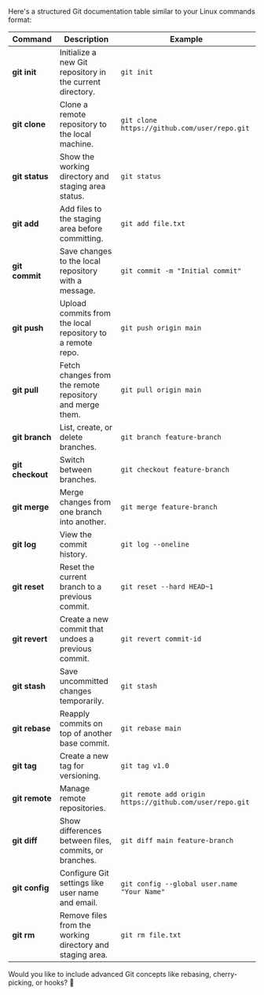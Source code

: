 Here's a structured Git documentation table similar to your Linux commands format:  

| **Command** | **Description** | **Example** |  
|------------|----------------|------------|  
| **git init** | Initialize a new Git repository in the current directory. | `git init` |  
| **git clone** | Clone a remote repository to the local machine. | `git clone https://github.com/user/repo.git` |  
| **git status** | Show the working directory and staging area status. | `git status` |  
| **git add** | Add files to the staging area before committing. | `git add file.txt` |  
| **git commit** | Save changes to the local repository with a message. | `git commit -m "Initial commit"` |  
| **git push** | Upload commits from the local repository to a remote repo. | `git push origin main` |  
| **git pull** | Fetch changes from the remote repository and merge them. | `git pull origin main` |  
| **git branch** | List, create, or delete branches. | `git branch feature-branch` |  
| **git checkout** | Switch between branches. | `git checkout feature-branch` |  
| **git merge** | Merge changes from one branch into another. | `git merge feature-branch` |  
| **git log** | View the commit history. | `git log --oneline` |  
| **git reset** | Reset the current branch to a previous commit. | `git reset --hard HEAD~1` |  
| **git revert** | Create a new commit that undoes a previous commit. | `git revert commit-id` |  
| **git stash** | Save uncommitted changes temporarily. | `git stash` |  
| **git rebase** | Reapply commits on top of another base commit. | `git rebase main` |  
| **git tag** | Create a new tag for versioning. | `git tag v1.0` |  
| **git remote** | Manage remote repositories. | `git remote add origin https://github.com/user/repo.git` |  
| **git diff** | Show differences between files, commits, or branches. | `git diff main feature-branch` |  
| **git config** | Configure Git settings like user name and email. | `git config --global user.name "Your Name"` |  
| **git rm** | Remove files from the working directory and staging area. | `git rm file.txt` |  

Would you like to include advanced Git concepts like rebasing, cherry-picking, or hooks? 🚀
